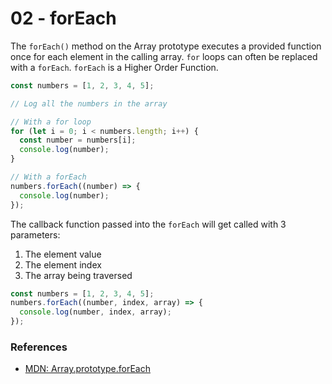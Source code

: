 # 02 - forEach

The `forEach()` method on the Array prototype executes a provided function
once for each element in the calling array. `for` loops can often be replaced
with a `forEach`. `forEach` is a Higher Order Function.

```js
const numbers = [1, 2, 3, 4, 5];

// Log all the numbers in the array

// With a for loop
for (let i = 0; i < numbers.length; i++) {
  const number = numbers[i];
  console.log(number);
}

// With a forEach
numbers.forEach((number) => {
  console.log(number);
});
```

The callback function passed into the `forEach` will get called with 3 parameters:

1. The element value
2. The element index
3. The array being traversed

```js
const numbers = [1, 2, 3, 4, 5];
numbers.forEach((number, index, array) => {
  console.log(number, index, array);
});
```

### References

* [MDN: Array.prototype.forEach](https://developer.mozilla.org/en-US/docs/Web/JavaScript/Reference/Global_Objects/Array/forEach)
